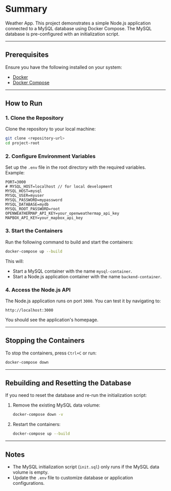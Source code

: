 # Summary

Weather App.
This project demonstrates a simple Node.js application connected to a MySQL database using Docker Compose. The MySQL database is pre-configured with an initialization script.

---

## Prerequisites

Ensure you have the following installed on your system:
- [Docker](https://www.docker.com/)
- [Docker Compose](https://docs.docker.com/compose/)

---

## How to Run

### 1. Clone the Repository
Clone the repository to your local machine:
```bash
git clone <repository-url>
cd project-root
```

### 2. Configure Environment Variables
Set up the `.env` file in the root directory with the required variables. Example:
```env
PORT=3000
# MYSQL_HOST=localhost // for local development
MYSQL_HOST=mysql
MYSQL_USER=myuser
MYSQL_PASSWORD=mypassword
MYSQL_DATABASE=mydb
MYSQL_ROOT_PASSWORD=root
OPENWEATHERMAP_API_KEY=your_openweathermap_api_key
MAPBOX_API_KEY=your_mapbox_api_key
```

### 3. Start the Containers
Run the following command to build and start the containers:
```bash
docker-compose up --build
```

This will:
- Start a MySQL container with the name `mysql-container`.
- Start a Node.js application container with the name `backend-container`.

### 4. Access the Node.js API
The Node.js application runs on port `3000`. You can test it by navigating to:
```
http://localhost:3000
```
You should see the application's homepage.

---

## Stopping the Containers
To stop the containers, press `Ctrl+C` or run:
```bash
docker-compose down
```

---

## Rebuilding and Resetting the Database
If you need to reset the database and re-run the initialization script:
1. Remove the existing MySQL data volume:
   ```bash
   docker-compose down -v
   ```
2. Restart the containers:
   ```bash
   docker-compose up --build
   ```

---

## Notes
- The MySQL initialization script (`init.sql`) only runs if the MySQL data volume is empty.
- Update the `.env` file to customize database or application configurations.